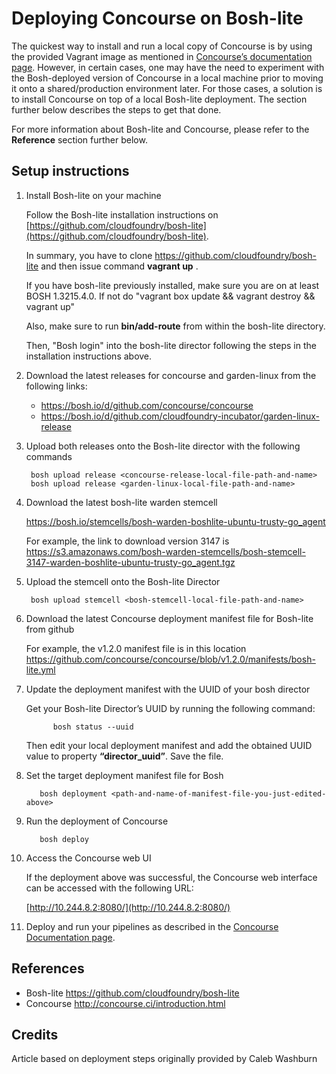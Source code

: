 # Deploying Concourse on Bosh-lite

The quickest way to install and run a local copy of Concourse is by using the provided Vagrant image as mentioned in [Concourse’s documentation page](http://concourse.ci/vagrant.html). However, in certain cases, one may have the need to experiment with the Bosh-deployed version of Concourse in a local machine prior to moving it onto a shared/production environment later. For those cases, a solution is to install Concourse on top of a local Bosh-lite deployment. The section further below describes the steps to get that done.

For more information about Bosh-lite and Concourse, please refer to the **Reference** section further below.

## Setup instructions

1. Install Bosh-lite on your machine

    Follow the Bosh-lite installation instructions on [https://github.com/cloudfoundry/bosh-lite](https://github.com/cloudfoundry/bosh-lite).

    In summary, you have to clone https://github.com/cloudfoundry/bosh-lite  and then issue command __vagrant up__ .

    If you have bosh-lite previously installed, make sure you are on at least BOSH 1.3215.4.0. If not do "vagrant box update && vagrant destroy && vagrant up"

    Also, make sure to run  **bin/add-route** from within the bosh-lite directory.

    Then, "Bosh login" into the bosh-lite director following the steps in the installation instructions above.

2. Download the latest releases for concourse and garden-linux from the following links:

    - https://bosh.io/d/github.com/concourse/concourse
    - https://bosh.io/d/github.com/cloudfoundry-incubator/garden-linux-release

3. Upload both releases onto the Bosh-lite director with the following commands

        bosh upload release <concourse-release-local-file-path-and-name>
        bosh upload release <garden-linux-local-file-path-and-name>

4. Download the latest bosh-lite warden stemcell

    https://bosh.io/stemcells/bosh-warden-boshlite-ubuntu-trusty-go_agent

    For example, the link to download version 3147 is https://s3.amazonaws.com/bosh-warden-stemcells/bosh-stemcell-3147-warden-boshlite-ubuntu-trusty-go_agent.tgz

5. Upload the stemcell onto the Bosh-lite Director

        bosh upload stemcell <bosh-stemcell-local-file-path-and-name>

6) Download the latest Concourse deployment manifest file for Bosh-lite from github

     For example, the v1.2.0 manifest file is in this location
     https://github.com/concourse/concourse/blob/v1.2.0/manifests/bosh-lite.yml

7. Update the deployment manifest with the UUID of your bosh director

   Get your Bosh-lite Director’s UUID by running the following command:

             bosh status --uuid

   Then edit your local deployment manifest and add the obtained UUID value to property **“director_uuid”**. Save the file.

8. Set the target deployment manifest file for Bosh

          bosh deployment <path-and-name-of-manifest-file-you-just-edited-above>

9. Run the deployment of Concourse

          bosh deploy

10. Access the Concourse web UI

    If the deployment above was successful, the Concourse web interface can be accessed with the following URL:

       [http://10.244.8.2:8080/](http://10.244.8.2:8080/)

11. Deploy and run your pipelines as described in the [Concourse Documentation page](http://concourse.ci/fly-cli.html).


## References
- Bosh-lite https://github.com/cloudfoundry/bosh-lite
- Concourse http://concourse.ci/introduction.html

## Credits
Article based on deployment steps originally provided by Caleb Washburn
